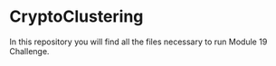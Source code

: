 # CryptoClustering

In this repository you will find all the files necessary to run Module 19 Challenge. 
